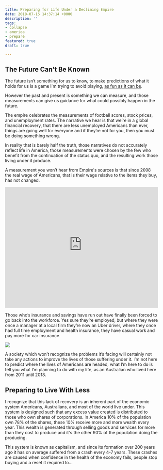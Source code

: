 ```yaml
---
title: Preparing for Life Under a Declining Empire
date: 2018-07-15 14:37:14 +0000
description: ''
tags:
- collapse
- america
- prepare
featured: true
draft: true

---
```

## The Future Can't Be Known

The future isn’t something for us to know, to make predictions of what it holds for us is a game I'm trying to avoid playing, [as fun as it can be](/collapse/america-will-collapse-earth-will-boil-humanity-will-perish/).

However the past and present is something we can measure, and those measurements can give us guidance for what could possibly happen in the future.

The empire celebrates the measurements of football scores, stock prices, and unemployment rates. The narrative we hear is that we’re in a global financial recovery, that there are less unemployed Americans than ever, things are going well for everyone and if they’re not for you, then you must be doing something wrong.

In reality that is barely half the truth, those narratives do not accurately reflect life in America, those measurements were chosen by the few who benefit from the continuation of the status quo, and the resulting work those living under it produce.

A measurement you won’t hear from Empire's sources is that since 2008 the real wage of Americans, that is their wage relative to the items they buy, has not changed.

<iframe src='https://d3fy651gv2fhd3.cloudfront.net/embed/?s=unitedstawaggro&v=201805311312v&d1=20080101&d2=20181231&h=400&w=800' width='100%'  height='400' frameborder='0' scrolling='no'></iframe>

Those who’s insurance and savings have run out have finally been forced to go back into the workforce. Yes sure they’re employed, but where they were once a manager at a local firm they’re now an Uber driver, where they once had full time employment and health insurance, they have casual work and pay more for car insurance.

![](/uploads/2018/07/15/saupload_median-household-income-in-21st-century-nominal-and-real-estimates-200001-thru-201801_thumb1.png)

A society which won’t recognize the problems it’s facing will certainly not take any actions to improve the lives of those suffering under it. I’m not here to predict where the lives of Americans are headed, what I’m here to do is tell you what I’m planning to do with my life, as an Australian who lived here from 2011 until 2018.

## Preparing to Live With Less

I recognize that this lack of recovery is an inherent part of the economic system Americans, Australians, and most of the world live under. This system is designed such that any excess value created is distributed to those who own shares of corporations. In America 10% of the population own 78% of the shares, these 10% receive more and more wealth every year. This wealth is generated through selling goods and services for more than they cost to produce and it's the other 90% of the population doing the producing.

This system is known as capitalism, and since its formation over 200 years ago it has on average suffered from a crash every 4-7 years. These crashes are caused when confidence in the health of the economy fails, people stop buying and a reset it required to...